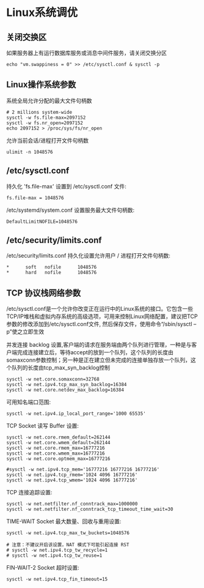 # Linux系统调优
## 关闭交换区

如果服务器上有运行数据库服务或消息中间件服务，请关闭交换分区

```
echo "vm.swappiness = 0" >> /etc/sysctl.conf & sysctl -p
```

## Linux操作系统参数
系统全局允许分配的最大文件句柄数

```
# 2 millions system-wide
sysctl -w fs.file-max=2097152
sysctl -w fs.nr_open=2097152
echo 2097152 > /proc/sys/fs/nr_open
```

允许当前会话/进程打开文件句柄数

```
ulimit -n 1048576
```

## /etc/sysctl.conf
持久化 'fs.file-max' 设置到 /etc/sysctl.conf 文件:

```
fs.file-max = 1048576
```

/etc/systemd/system.conf 设置服务最大文件句柄数:

```
DefaultLimitNOFILE=1048576
```

## /etc/security/limits.conf
/etc/security/limits.conf 持久化设置允许用户 / 进程打开文件句柄数:

```
*      soft   nofile      1048576
*      hard   nofile      1048576
```

## TCP 协议栈网络参数
/etc/sysctl.conf是一个允许你改变正在运行中的Linux系统的接口。它包含一些TCP/IP堆栈和虚拟内存系统的高级选项，可用来控制Linux网络配置，建议把TCP参数的修改添加到/etc/sysctl.conf文件, 然后保存文件，使用命令“/sbin/sysctl –p”使之立即生效

并发连接 backlog 设置,客户端的请求在服务端由两个队列进行管理，一种是与客户端完成连接建立后，等待accept的放到一个队列，这个队列的长度由somaxconn参数控制；另一种是正在建立但未完成的连接单独存放一个队列，这个队列的长度由tcp_max_syn_backlog控制

```
sysctl -w net.core.somaxconn=32768
sysctl -w net.ipv4.tcp_max_syn_backlog=16384
sysctl -w net.core.netdev_max_backlog=16384
```

可用知名端口范围:

```
sysctl -w net.ipv4.ip_local_port_range='1000 65535'
```

TCP Socket 读写 Buffer 设置:

```
sysctl -w net.core.rmem_default=262144
sysctl -w net.core.wmem_default=262144
sysctl -w net.core.rmem_max=16777216
sysctl -w net.core.wmem_max=16777216
sysctl -w net.core.optmem_max=16777216

#sysctl -w net.ipv4.tcp_mem='16777216 16777216 16777216'
sysctl -w net.ipv4.tcp_rmem='1024 4096 16777216'
sysctl -w net.ipv4.tcp_wmem='1024 4096 16777216'
```

TCP 连接追踪设置:

```
sysctl -w net.netfilter.nf_conntrack_max=1000000
sysctl -w net.netfilter.nf_conntrack_tcp_timeout_time_wait=30
```

TIME-WAIT Socket 最大数量、回收与重用设置:

```
sysctl -w net.ipv4.tcp_max_tw_buckets=1048576

# 注意：不建议开启该设置，NAT 模式下可能引起连接 RST
# sysctl -w net.ipv4.tcp_tw_recycle=1
# sysctl -w net.ipv4.tcp_tw_reuse=1
```

FIN-WAIT-2 Socket 超时设置:

```
sysctl -w net.ipv4.tcp_fin_timeout=15
```
